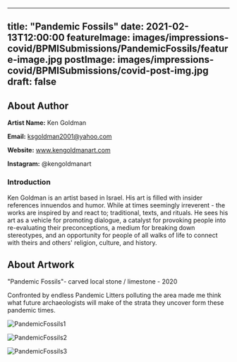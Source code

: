 
---
title: "Pandemic Fossils"
date: 2021-02-13T12:00:00
featureImage: images/impressions-covid/BPMISubmissions/PandemicFossils/feature-image.jpg
postImage: images/impressions-covid/BPMISubmissions/covid-post-img.jpg
draft: false
---

## About Author

**Artist Name:** Ken Goldman

**Email:** ksgoldman2001@yahoo.com

**Website:** www.kengoldmanart.com

**Instagram:** @kengoldmanart

### Introduction
Ken Goldman is an artist based in Israel. His art is filled with insider references innuendos and humor. While at times seemingly irreverent - the works are inspired by and react to; traditional, texts, and rituals. He sees his art as a vehicle for promoting dialogue, a catalyst for provoking people into re-evaluating their preconceptions, a medium for breaking down stereotypes, and an opportunity for people of all walks of life to connect with theirs and others' religion, culture, and history.

## About Artwork
"Pandemic Fossils"- carved local stone / limestone - 2020

Confronted by endless Pandemic Litters polluting the area made me think what future archaeologists will make of the strata they uncover form these pandemic times.


![PandemicFossils1](../../images/impressions-covid/BPMISubmissions/PandemicFossils/PandemicFossils1.jpeg)

![PandemicFossils2](../../images/impressions-covid/BPMISubmissions/PandemicFossils/PandemicFossils2.jpeg)

![PandemicFossils3](../../images/impressions-covid/BPMISubmissions/PandemicFossils/PandemicFossils3.jpeg)
